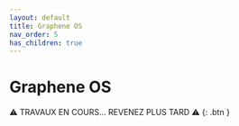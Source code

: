 ```yaml
---
layout: default
title: Graphene OS
nav_order: 5
has_children: true
---
```

# Graphene OS


⚠️ TRAVAUX EN COURS... REVENEZ PLUS TARD ⚠️
{: .btn }
